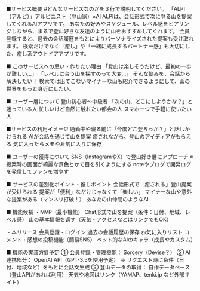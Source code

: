 ■サービス概要 #どんなサービスなのかを３行で説明してください。
「ALPI（アルピ）」アルピニスト（登山家）×AI
ALPIは、会話形式で次に登る山を提案してくれるAIアプリです。
あなたの好みやスケジュール、レベル感をヒアリングしながら、まるで登山好きな友達のように山をおすすめしてくれます。
会員登録すると、過去の会話履歴をもとによりパーソナライズされた提案も受け取れます。
検索だけでなく「癒し」や「一緒に成長するパートナー感」も大切にした、癒し系アウトドアアプリです。

■ このサービスへの思い・作りたい理由
「登山は楽しそうだけど、最初の一歩が難しい…」
「レベルに合う山を探すのって大変…」
そんな悩みを、会話から解決したい！
検索では出てこないマイナーな山も紹介できるようにして、山の世界をもっと身近にしたい。

■ ユーザー層について
登山初心者〜中級者
「次の山、どこにしようかな？」と迷っている人
忙しいけど自然に触れたい都会の人
スマホ一つで手軽に使いたい人

■サービスの利用イメージ
通勤中や寝る前に「今度どこ登ろっか？」と話しかけられる
AIが会話を通じて山を提案
癒されながら、登山のアイディアがもらえる
気に入ったらメモやお気に入りに保存

■ ユーザーの獲得について
SNS（InstagramやX）で登山好き層にアプローチ
※提案時の画面が綺麗な景色とかで目を引くようにする
noteやブログで開発ログを発信してファンを増やす

■ サービスの差別化ポイント・推しポイント
会話形式で「癒される」登山提案が受けられる
提案が「便利」なだけじゃなくて「楽しい」
マイナーな山や意外な提案がある（マンネリ打破！）
あなたの山仲間のようなAI

■ 機能候補
・MVP（最小機能）
Chat形式で山を提案（条件：日付、地域、レベル感）
山の基本情報を返す（天気・アクセスなどはリンクでもOK）

・本リリース
会員登録・ログイン
過去の会話履歴の保存
お気に入りリスト
コメント・感想の投稿機能（簡易SNS）
ペット的なAIのキャラ（成長やカスタム）

■ 機能の実装方針予定
① 会員登録・管理機能：
Sorcery（Devise？）
② AI連携部分：
OpenAI API（GPT-3.5を使用予定）
→ リクエスト時に条件（日付、地域など）をもとに会話文生成
③ 登山データの取得：
自作データベース（登山APIがあれば利用）
天気や地図はリンク（YAMAP、tenki.jp など外部サイト）

